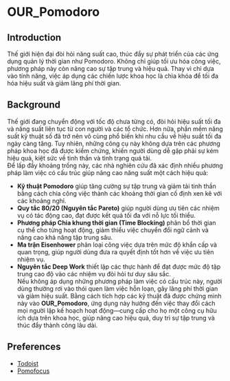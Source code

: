# OUR_Pomodoro

## Introduction
Thế giới hiện đại đòi hỏi năng suất cao, thúc đẩy sự phát triển của các ứng dụng quản lý thời gian như Pomodoro. Không chỉ giúp tối ưu hóa công việc, phương pháp này còn nâng cao sự tập trung và hiệu quả. Thay vì chỉ dựa vào tính năng, việc áp dụng các chiến lược khoa học là chìa khóa để tối đa hóa hiệu suất và giảm lãng phí thời gian.

## Background
Thế giới đang chuyển động với tốc độ chưa từng có, đòi hỏi hiệu suất tối đa và năng suất liên tục từ con người và các tổ chức. Hơn nữa, phần mềm năng suất kỹ thuật số đã trở nên vô cùng phổ biến khi nhu cầu về hiệu suất tối đa ngày càng tăng. Tuy nhiên, những công cụ này không dựa trên các phương pháp khoa học đã được kiểm chứng, khiến người dùng dễ gặp phải sự kém hiệu quả, kiệt sức về tinh thần và tình trạng quá tải.  
Để lấp đầy khoảng trống này, các nhà nghiên cứu đã xác định nhiều phương pháp làm việc có cấu trúc giúp nâng cao năng suất một cách hiệu quả:  
- **Kỹ thuật Pomodoro** giúp tăng cường sự tập trung và giảm tải tinh thần bằng cách chia công việc thành các khoảng thời gian cố định xen kẽ với các khoảng nghỉ.  
- **Quy tắc 80/20 (Nguyên tắc Pareto)** giúp người dùng ưu tiên các nhiệm vụ có tác động cao, đạt được kết quả tối đa với nỗ lực tối thiểu.  
- **Phương pháp Chia khung thời gian (Time Blocking)** phân bổ thời gian cụ thể cho từng hoạt động, giảm thiểu việc chuyển đổi ngữ cảnh và nâng cao khả năng tập trung sâu.  
- **Ma trận Eisenhower** phân loại công việc dựa trên mức độ khẩn cấp và quan trọng, giúp người dùng đưa ra quyết định tốt hơn về việc ưu tiên nhiệm vụ.  
- **Nguyên tắc Deep Work** thiết lập các thực hành để đạt được mức độ tập trung cao độ vào các nhiệm vụ đòi hỏi tư duy sâu sắc.  
Nếu không áp dụng những phương pháp làm việc có cấu trúc này, người dùng thường rơi vào thói quen làm việc hỗn loạn, gây lãng phí thời gian và giảm hiệu suất. Bằng cách tích hợp các kỹ thuật đã được chứng minh này vào **OUR_Pomodoro**, ứng dụng này hướng đến việc thay đổi cách mọi người lập kế hoạch hoạt động—cung cấp cho họ một công cụ hữu ích dựa trên khoa học, giúp nâng cao hiệu quả, duy trì sự tập trung và thúc đẩy thành công lâu dài.


## Preferences
- [Todoist](https://www.todoist.com/)
- [Pomofocus](https://pomofocus.io/)
